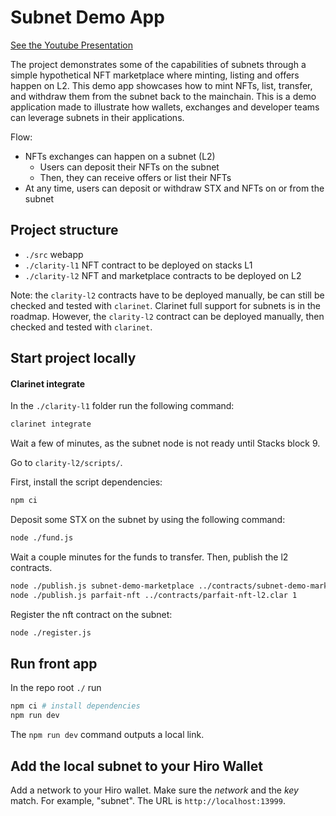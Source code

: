 # Subnet Demo App

[See the Youtube Presentation](https://www.youtube.com/watch?v=FHKf-9C0LoI)

The project demonstrates some of the capabilities of subnets through a simple hypothetical NFT marketplace where minting, listing and offers happen on L2.
This demo app showcases how to mint NFTs, list, transfer, and withdraw them from the subnet back to the mainchain. This is a demo application made to illustrate how wallets, exchanges and developer teams can leverage subnets in their applications.

Flow:

- NFTs exchanges can happen on a subnet (L2)
  - Users can deposit their NFTs on the subnet
  - Then, they can receive offers or list their NFTs
- At any time, users can deposit or withdraw STX and NFTs on or from the subnet


## Project structure

- `./src` webapp
- `./clarity-l1` NFT contract to be deployed on stacks L1
- `./clarity-l2` NFT and marketplace contracts to be deployed on L2

Note: the `clarity-l2` contracts have to be deployed manually, be can still be checked and tested with `clarinet`.
Clarinet full support for subnets is in the roadmap. However, the `clarity-l2` contract can be deployed manually, then checked and tested with `clarinet`.

## Start project locally

#### Clarinet integrate

In the `./clarity-l1` folder run the following command:

```sh
clarinet integrate
```

Wait a few of minutes, as the subnet node is not ready until Stacks block 9.

Go to `clarity-l2/scripts/`.

First, install the script dependencies:

```sh
npm ci
```

Deposit some STX on the subnet by using the following command:

```sh
node ./fund.js
```

Wait a couple minutes for the funds to transfer. Then, publish the l2 contracts.

```sh
node ./publish.js subnet-demo-marketplace ../contracts/subnet-demo-marketplace.clar 0
node ./publish.js parfait-nft ../contracts/parfait-nft-l2.clar 1
```

Register the nft contract on the subnet:

```sh
node ./register.js
```

## Run front app

In the repo root `./` run

```sh
npm ci # install dependencies
npm run dev
```

The `npm run dev` command outputs a local link.

## Add the local subnet to your Hiro Wallet

Add a network to your Hiro wallet. Make sure the *network* and the *key* match. For example, "subnet". 
The URL is `http://localhost:13999`.
